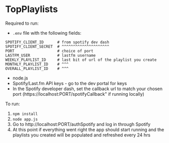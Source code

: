 
# TopPlaylists

Required to run:
* `.env` file with the following fields:
```
SPOTIFY_CLIENT_ID      # from spotify dev dash
SPOTIFY_CLIENT_SECRET  # ^^^^^^^^^^^^^^^^^^^^^
PORT				   # choice of port
LASTFM_USER            # lastfm username
WEEKLY_PLAYLIST_ID     # last bit of url of the playlist you create
MONTHLY_PLAYLIST_ID    # ^^^
OVERALL_PLAYLIST_ID    # ^^^
```
* node.js
* Spotify/Last.fm API keys - go to the dev portal for keys
* In the Spotify developer dash, set the callback url to match your chosen port (https://localhost:PORT/spotifyCallback" if running locally) 

To run:
1. `npm install`
2. `node app.js`
3. Go to http://localhost:PORT/authSpotify and log in through Spotify 
4. At this point if everything went right the app should start running and the playlists you created will be populated and refreshed every 24 hrs
